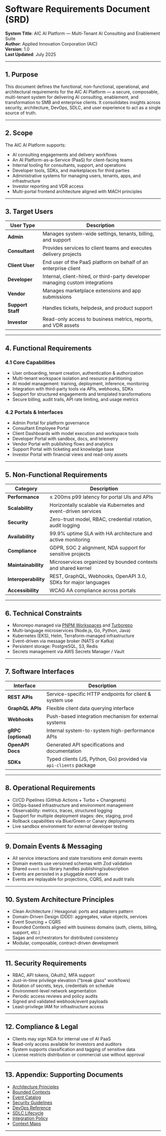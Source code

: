 # Software Requirements Document (SRD)

**System Title**: AIC AI Platform — Multi-Tenant AI Consulting and Enablement Suite  
**Author**: Applied Innovation Corporation (AIC)  
**Version**: 1.0  
**Last Updated**: July 2025

---

## 1. Purpose

This document defines the functional, non-functional, operational, and architectural requirements for the AIC AI Platform — a secure, composable, multi-tenant system for delivering AI consulting, enablement, and transformation to SMB and enterprise clients. It consolidates insights across security, architecture, DevOps, SDLC, and user experience to act as a single source of truth.

---

## 2. Scope

The AIC AI Platform supports:

- AI consulting engagements and delivery workflows
- An AI Platform-as-a-Service (PaaS) for client-facing teams
- Internal tooling for consultants, support, and operations
- Developer tools, SDKs, and marketplaces for third parties
- Administrative systems for managing users, tenants, apps, and infrastructure
- Investor reporting and VDR access
- Multi-portal frontend architecture aligned with MACH principles

---

## 3. Target Users

| User Type        | Description |
|------------------|-------------|
| **Admin**        | Manages system-wide settings, tenants, billing, and support |
| **Consultant**   | Provides services to client teams and executes delivery projects |
| **Client User**  | End user of the PaaS platform on behalf of an enterprise client |
| **Developer**    | Internal, client-hired, or third-party developer managing custom integrations |
| **Vendor**       | Manages marketplace extensions and app submissions |
| **Support Staff**| Handles tickets, helpdesk, and product support |
| **Investor**     | Read-only access to business metrics, reports, and VDR assets |

---

## 4. Functional Requirements

### 4.1 Core Capabilities
- User onboarding, tenant creation, authentication & authorization
- Multi-tenant workspace isolation and resource partitioning
- AI model management: training, deployment, inference, monitoring
- Integration with third-party tools via APIs, webhooks, SDKs
- Support for structured engagements and templated transformations
- Secure billing, audit trails, API rate limiting, and usage metrics

### 4.2 Portals & Interfaces
- Admin Portal for platform governance
- Consultant Employee Portal
- Client Dashboards with model execution and workspace tools
- Developer Portal with sandbox, docs, and telemetry
- Vendor Portal with publishing flows and analytics
- Support Portal with ticketing and knowledge base
- Investor Portal with financial views and read-only assets

---

## 5. Non-Functional Requirements

| Category          | Description |
|------------------|-------------|
| **Performance**  | ≤ 200ms p99 latency for portal UIs and APIs |
| **Scalability**  | Horizontally scalable via Kubernetes and event-driven services |
| **Security**     | Zero-trust model, RBAC, credential rotation, audit logging |
| **Availability** | 99.9% uptime SLA with HA architecture and active monitoring |
| **Compliance**   | GDPR, SOC 2 alignment, NDA support for sensitive projects |
| **Maintainability** | Microservices organized by bounded contexts and shared kernel |
| **Interoperability** | REST, GraphQL, Webhooks, OpenAPI 3.0, SDKs for major languages |
| **Accessibility**| WCAG AA compliance across portals |

---

## 6. Technical Constraints

- Monorepo managed via [PNPM Workspaces](https://pnpm.io) and [Turborepo](https://turbo.build)
- Multi-language microservices (Node.js, Go, Python, Java)
- Kubernetes (EKS), Helm, Terraform-managed infrastructure
- Event-driven via message broker (NATS or Kafka)
- Persistent storage: PostgreSQL, S3, Redis
- Secrets management via AWS Secrets Manager / Vault

---

## 7. Software Interfaces

| Interface           | Description |
|---------------------|-------------|
| **REST APIs**       | Service-specific HTTP endpoints for client & system use |
| **GraphQL APIs**    | Flexible client data querying interface |
| **Webhooks**        | Push-based integration mechanism for external systems |
| **gRPC (optional)** | Internal system-to-system high-performance APIs |
| **OpenAPI Docs**    | Generated API specifications and documentation |
| **SDKs**            | Typed clients (JS, Python, Go) provided via `api-clients` package |

---

## 8. Operational Requirements

- CI/CD Pipelines (GitHub Actions + Turbo + Changesets)
- GitOps-based infrastructure and environment management
- Observability: metrics, traces, structured logging
- Support for multiple deployment stages: dev, staging, prod
- Rollback capabilities via Blue/Green or Canary deployments
- Live sandbox environment for external developer testing

---

## 9. Domain Events & Messaging

- All service interactions and state transitions emit domain events
- Domain events use versioned schemas with Zod validation
- Shared `event-bus` library handles publishing/subscription
- Events are persisted in a pluggable event store
- Events are replayable for projections, CQRS, and audit trails

---

## 10. System Architecture Principles

- Clean Architecture / Hexagonal: ports and adapters pattern
- Domain-Driven Design (DDD): aggregates, value objects, services
- Event Sourcing + CQRS
- Bounded Contexts aligned with business domains (auth, clients, billing, support, etc.)
- Sagas and orchestrators for distributed consistency
- Modular, composable, contract-driven development

---

## 11. Security Requirements

- RBAC, API tokens, OAuth2, MFA support
- Just-in-time privilege elevation ("break glass" workflows)
- Rotation of secrets, keys, credentials on schedule
- Environment-level network segmentation
- Periodic access reviews and policy audits
- Signed and validated webhook/event payloads
- Least-privilege IAM for infrastructure access

---

## 12. Compliance & Legal

- Clients may sign NDA for internal use of AI PaaS
- Read-only access available for investors and auditors
- System supports classification and tagging of sensitive data
- License restricts distribution or commercial use without approval

---

## 13. Appendix: Supporting Documents

- [Architecture Principles](./architecture-principles.md)
- [Bounded Contexts](../architecture/bounded-contexts.md)
- [Event Catalog](../architecture/events.md)
- [Security Guidelines](./security.md)
- [DevOps Reference](./devops.md)
- [SDLC Lifecycle](./sdlc-process.md)
- [Integration Policy](./integration-policy.md)
- [Context Maps](../architecture/context-maps.md)

---
